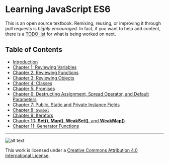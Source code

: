 # Learning JavaScript ES6

This is an open source textbook. Remixing, reusing, or improving it through pull requests is *highly encouraged*. In fact, if you want to help add content, there is a [TODO list](TODO.md) for what is being worked on next.

## Table of Contents

- [Introduction](introduction/index.md)
- [Chapter 1: Reviewing Variables](chapter1/index.md)
- [Chapter 2: Reviewing Functions](chapter2/index.md)
- [Chapter 3: Reviewing Objects](chapter3/index.md)
- [Chapter 4: Classes](chapter4/index.md)
- [Chapter 5: Promises](chapter5/index.md)
- [Chapter 6: Destructing Assignment, Spread Operator, and Default Parameters](chapter6/index.md)
- [Chapter 7: Public, Static and Private Instance Fields](chapter7/index.md)
- [Chapter 8: `Symbol`](chapter8/index.md)
- [Chapter 9: Iterators](chapter9/index.md)
- [Chapter 10: **Set()**, **Map()**, **WeakSet()**, and **WeakMap()**](chapter10/index.md)
- [Chapter 11: Generator Functions](chapter11/index.md)

---

![alt text](https://i.creativecommons.org/l/by/4.0/88x31.png "Creative Commons License")

This work is licensed under a [Creative Commons Attribution 4.0 International License](http://creativecommons.org/licenses/by/4.0/).
